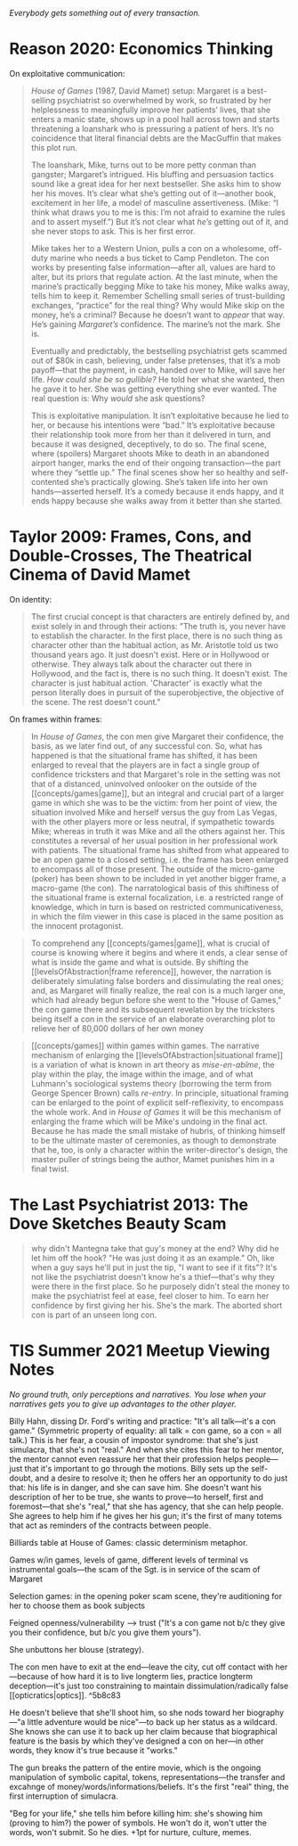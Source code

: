_Everybody gets something out of every transaction._

# Reason 2020: Economics Thinking

On exploitative communication:

> _House of Games_ (1987, David Mamet) setup: Margaret is a best-selling psychiatrist so overwhelmed by work, so frustrated by her helplessness to meaningfully improve her patients’ lives, that she enters a manic state, shows up in a pool hall across town and starts threatening a loanshark who is pressuring a patient of hers. It’s no coincidence that literal financial debts are the MacGuffin that makes this plot run. 
> 
> The loanshark, Mike, turns out to be more petty conman than gangster; Margaret’s intrigued. His bluffing and persuasion tactics sound like a great idea for her next bestseller. She asks him to show her his moves. It’s clear what she’s getting out of it—another book, excitement in her life, a model of masculine assertiveness. (Mike: “I think what draws you to me is this: I’m not afraid to examine the rules and to assert myself.”) But it’s not clear what _he’s_ getting out of it, and she never stops to ask. This is her first error. 
> 
> Mike takes her to a Western Union, pulls a con on a wholesome, off-duty marine who needs a bus ticket to Camp Pendleton. The con works by presenting false information—after all, values are hard to alter, but its priors that regulate action. At the last minute, when the marine’s practically begging Mike to take his money, Mike walks away, tells him to keep it. Remember Schelling small series of trust-building exchanges, “practice” for the real thing? Why would Mike skip on the money, he’s a criminal? Because he doesn’t want to _appear_ that way. He’s gaining _Margaret’s_ confidence. The marine’s not the mark. She is.
>
> Eventually and predictably, the bestselling psychiatrist gets scammed out of $80k in cash, believing, under false pretenses, that it’s a mob payoff—that the payment, in cash, handed over to Mike, will save her life. _How could she be so gullible?_ He told her what she wanted, then he gave it to her. She was getting everything she ever wanted. The real question is: Why _would_ she ask questions? 
>
> This is exploitative manipulation. It isn’t exploitative because he lied to her, or because his intentions were “bad.” It’s exploitative because their relationship took more from her than it delivered in turn, and because it was designed, deceptively, to do so. The final scene, where (spoilers) Margaret shoots Mike to death in an abandoned airport hanger, marks the end of their ongoing transaction—the part where they “settle up.” The final scenes show her so healthy and self-contented she’s practically glowing. She’s taken life into her own hands—asserted herself. It’s a comedy because it ends happy, and it ends happy because she walks away from it better than she started.

# Taylor 2009: Frames, Cons, and Double-Crosses, The Theatrical Cinema of David Mamet

On identity:

> The first crucial concept is that characters are entirely defined by, and exist solely in and through their actions: "The truth is, you never have to establish the character. In the first place, there is no such thing as character other than the habitual action, as Mr. Aristotle told us two thousand years ago. It just doesn't exist. Here or in Hollywood or otherwise. They always talk about the character out there in Hollywood, and the fact is, there is no such thing. It doesn't exist. The character is just habitual action. 'Character' is exactly what the person literally does in pursuit of the superobjective, the objective of the scene. The rest doesn't count."

On frames within frames:

> In _House of Games_, the con men give Margaret their confidence, the basis, as we later find out, of any successful con. So, what has happened is that the situational frame has shifted, it has been enlarged to reveal that the players are in fact a single group of confidence tricksters and that Margaret's role in the setting was not that of a distanced, uninvolved onlooker on the outside of the [[concepts/games|game]], but an integral and crucial part of a larger game in which she was to be the victim: from her point of view, the situation involved Mike and herself versus the guy from Las Vegas, with the other players more or less neutral, if sympathetic towards Mike; whereas in truth it was Mike and all the others against her. This constitutes a reversal of her usual position in her professional work with patients. The situational frame has shifted from what appeared to be an open game to a closed setting, i.e. the frame has been enlarged to encompass all of those present. The outside of the micro-game (poker) has been shown to be included in yet another bigger frame, a macro-game (the con). The narratological basis of this shiftiness of the situational frame is external focalization, i.e. a restricted range of knowledge, which in turn is based on restricted communicativeness, in which the film viewer in this case is placed in the same position as the innocent protagonist.

> To comprehend any [[concepts/games|game]], what is crucial of course is knowing where it begins and where it ends, a clear sense of what is inside the game and what is outside. By shifting the [[levelsOfAbstraction|frame reference]], however, the narration is deliberately simulating false borders and dissimulating the real ones; and, as Margaret will finally realize, the real con is a much larger one, which had already begun before she went to the "House of Games," the con game there and its subsequent revelation by the tricksters being itself a con in the service of an elaborate overarching plot to relieve her of 80,000 dollars of her own money

> [[concepts/games]] within games within games. The narrative mechanism of enlarging the [[levelsOfAbstraction|situational frame]] is a variation of what is known in art theory as _mise-en-abîme_, the play within the play, the image within the image, and of what Luhmann's sociological systems theory (borrowing the term from George Spencer Brown) calls _re-entry_. In principle, situational framing can be enlarged to the point of explicit self-reflexivity, to encompass the whole work. And in _House of Games_ it will be this mechanism of enlarging the frame which will be Mike's undoing in the final act. Because he has made the small mistake of hubris, of thinking himself to be the ultimate master of ceremonies, as though to demonstrate that he, too, is only a character within the writer-director's design, the master puller of strings being the author, Mamet punishes him in a final twist.

# The Last Psychiatrist 2013: The Dove Sketches Beauty Scam

> why didn't Mantegna take that guy's money at the end?  Why did he let him off the hook?  "He was just doing it as an example." Oh, like when a guy says he'll put in just the tip, "I want to see if it fits"?   It's not like the psychiatrist doesn't know he's a thief—that's why they were there in the first place. So he purposely didn't steal the money to make the psychiatrist feel at ease, feel closer to him.  To earn her confidence by first giving her his.  She's the mark.  The aborted short con is part of an unseen long con.

# TIS Summer 2021 Meetup Viewing Notes

_No ground truth, only perceptions and narratives. You lose when your narratives gets you to give up advantages to the other player._

Billy Hahn, dissing Dr. Ford's writing and practice: "It's all talk—it's a con game." (Symmetric property of equality: all talk = con game, so a con = all talk.) This is her fear, a cousin of impostor syndrome: that she's just simulacra, that she's not "real." And when she cites this fear to her mentor, the mentor cannot even reassure her that their profession helps people—just that it's important to go through the motions. Billy sets up the self-doubt, and a desire to resolve it; then he offers her an opportunity to do just that: his life is in danger, and she can save him. She doesn't want his description of her to be true, she wants to prove—to herself, first and foremost—that she's "real," that she has agency, that she can help people. She agrees to help him if he gives her his gun; it's the first of many totems that act as reminders of the contracts between people.

Billiards table at House of Games: classic determinism metaphor.

Games w/in games, levels of game, different levels of terminal vs instrumental goals—the scam of the Sgt. is in service of the scam of Margaret

Selection games: in the opening poker scam scene, they're auditioning for her to choose them as book subjects

Feigned openness/vulnerability --> trust ("It's a con game not b/c they give you their confidence, but b/c you give them yours").

She unbuttons her blouse (strategy).

The con men have to exit at the end—leave the city, cut off contact with her—because of how hard it is to live longterm lies, practice longterm deception—it's just too constraining to maintain dissimulation/radically false [[opticratics|optics]]. ^5b8c83

He doesn't believe that she'll shoot him, so she nods toward her biography—"a little adventure would be nice"—to back up her status as a wildcard. She knows she can use it to back up her claim because that biographical feature is the basis by which they've designed a con on her—in other words, they know it's true because it "works."

The gun breaks the pattern of the entire movie, which is the ongoing manipulation of symbolic capital, tokens, representations—the transfer and excahnge of money/words/informations/beliefs. It's the first "real" thing, the first interruption of simulacra.

"Beg for your life," she tells him before killing him: she's showing him (proving to him?) the power of symbols. He won't do it, won't utter the words, won't submit. So he dies. +1pt for nurture, culture, memes.